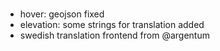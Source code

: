 ###

* hover: geojson fixed
* elevation: some strings for translation added
* swedish translation frontend from @argentum
